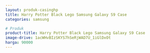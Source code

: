 ```yaml
---
layout: produk-casinghp
title: Harry Potter Black Lego Samsung Galaxy S9 Case
categories: samsung

# Produk
product-title: Harry Potter Black Lego Samsung Galaxy S9 Case
image-drive: 1acWHvBIzSKYS7hSeRjWAD7U_1iGlDxOt
harga: 90000
---
```

